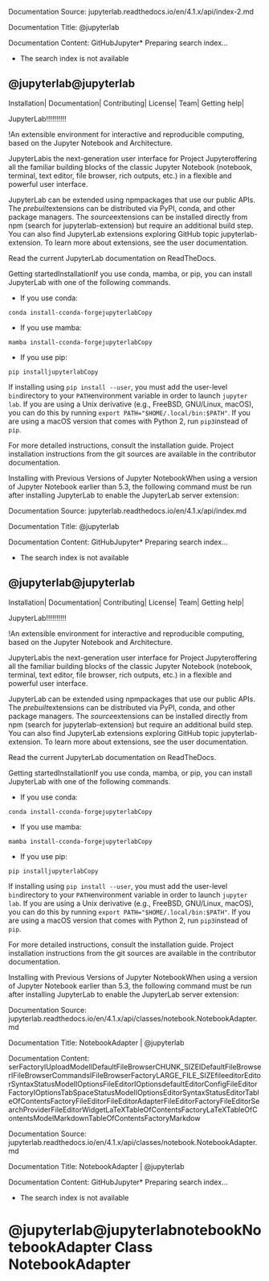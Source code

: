 Documentation Source:
jupyterlab.readthedocs.io/en/4.1.x/api/index-2.md

Documentation Title:
@jupyterlab

Documentation Content:
GitHubJupyter* Preparing search index...
* The search index is not available

@jupyterlab@jupyterlab
-----------

Installation|
Documentation|
Contributing|
License|
Team|
Getting help|

JupyterLab!!!!!!!!!!

!An extensible environment for interactive and reproducible computing, based on the
Jupyter Notebook and Architecture.

JupyterLabis the next-generation user interface for Project Jupyteroffering
all the familiar building blocks of the classic Jupyter Notebook (notebook,
terminal, text editor, file browser, rich outputs, etc.) in a flexible and
powerful user interface.

JupyterLab can be extended using npmpackages
that use our public APIs. The *prebuilt*extensions can be distributed
via PyPI,
conda, and other package managers. The *source*extensions can be installed
directly from npm (search for jupyterlab-extension) but require an additional build step.
You can also find JupyterLab extensions exploring GitHub topic jupyterlab-extension.
To learn more about extensions, see the user documentation.

Read the current JupyterLab documentation on ReadTheDocs.

Getting startedInstallationIf you use conda, mamba, or pip, you can install JupyterLab with one of the following commands.

* If you use conda:
```
conda install-cconda-forgejupyterlabCopy
```
* If you use mamba:
```
mamba install-cconda-forgejupyterlabCopy
```
* If you use pip:
```
pip installjupyterlabCopy
```
If installing using `pip install --user`, you must add the user-level `bin`directory to your `PATH`environment variable in order to launch `jupyter lab`. If you are using a Unix derivative (e.g., FreeBSD, GNU/Linux, macOS), you can do this by running `export PATH="$HOME/.local/bin:$PATH"`. If you are using a macOS version that comes with Python 2, run `pip3`instead of `pip`.

For more detailed instructions, consult the installation guide. Project installation instructions from the git sources are available in the contributor documentation.

Installing with Previous Versions of Jupyter NotebookWhen using a version of Jupyter Notebook earlier than 5.3, the following command must be run after installing JupyterLab to enable the JupyterLab server extension:



Documentation Source:
jupyterlab.readthedocs.io/en/4.1.x/api/index.md

Documentation Title:
@jupyterlab

Documentation Content:
GitHubJupyter* Preparing search index...
* The search index is not available

@jupyterlab@jupyterlab
-----------

Installation|
Documentation|
Contributing|
License|
Team|
Getting help|

JupyterLab!!!!!!!!!!

!An extensible environment for interactive and reproducible computing, based on the
Jupyter Notebook and Architecture.

JupyterLabis the next-generation user interface for Project Jupyteroffering
all the familiar building blocks of the classic Jupyter Notebook (notebook,
terminal, text editor, file browser, rich outputs, etc.) in a flexible and
powerful user interface.

JupyterLab can be extended using npmpackages
that use our public APIs. The *prebuilt*extensions can be distributed
via PyPI,
conda, and other package managers. The *source*extensions can be installed
directly from npm (search for jupyterlab-extension) but require an additional build step.
You can also find JupyterLab extensions exploring GitHub topic jupyterlab-extension.
To learn more about extensions, see the user documentation.

Read the current JupyterLab documentation on ReadTheDocs.

Getting startedInstallationIf you use conda, mamba, or pip, you can install JupyterLab with one of the following commands.

* If you use conda:
```
conda install-cconda-forgejupyterlabCopy
```
* If you use mamba:
```
mamba install-cconda-forgejupyterlabCopy
```
* If you use pip:
```
pip installjupyterlabCopy
```
If installing using `pip install --user`, you must add the user-level `bin`directory to your `PATH`environment variable in order to launch `jupyter lab`. If you are using a Unix derivative (e.g., FreeBSD, GNU/Linux, macOS), you can do this by running `export PATH="$HOME/.local/bin:$PATH"`. If you are using a macOS version that comes with Python 2, run `pip3`instead of `pip`.

For more detailed instructions, consult the installation guide. Project installation instructions from the git sources are available in the contributor documentation.

Installing with Previous Versions of Jupyter NotebookWhen using a version of Jupyter Notebook earlier than 5.3, the following command must be run after installing JupyterLab to enable the JupyterLab server extension:



Documentation Source:
jupyterlab.readthedocs.io/en/4.1.x/api/classes/notebook.NotebookAdapter.md

Documentation Title:
NotebookAdapter | @jupyterlab

Documentation Content:
serFactoryIUploadModelIDefaultFileBrowserCHUNK\_SIZEIDefaultFileBrowserIFileBrowserCommandsIFileBrowserFactoryLARGE\_FILE\_SIZEfileeditorEditorSyntaxStatusModelIOptionsFileEditorIOptionsdefaultEditorConfigFileEditorFactoryIOptionsTabSpaceStatusModelIOptionsEditorSyntaxStatusEditorTableOfContentsFactoryFileEditorFileEditorAdapterFileEditorFactoryFileEditorSearchProviderFileEditorWidgetLaTeXTableOfContentsFactoryLaTeXTableOfContentsModelMarkdownTableOfContentsFactoryMarkdow



Documentation Source:
jupyterlab.readthedocs.io/en/4.1.x/api/classes/notebook.NotebookAdapter.md

Documentation Title:
NotebookAdapter | @jupyterlab

Documentation Content:
GitHubJupyter* Preparing search index...
* The search index is not available

@jupyterlab@jupyterlabnotebookNotebookAdapter
Class NotebookAdapter
=====================




